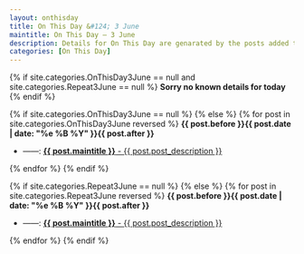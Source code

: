 ```yaml
---
layout: onthisday
title: On This Day &#124; 3 June
maintitle: On This Day — 3 June
description: Details for On This Day are genarated by the posts added to the website so the content is subject to changes/updates over time.
categories: [On This Day]
---
```


{% if site.categories.OnThisDay3June == null and site.categories.Repeat3June == null %}
<strong>Sorry no known details for today</strong>
{% endif %}

{% if site.categories.OnThisDay3June == null %}
{% else %}
{% for post in site.categories.OnThisDay3June reversed %}
<strong>{{ post.before }}{{ post.date | date: "%e %B %Y" }}{{ post.after }}</strong>
<ul>
<li> ——: <a href="{{ post.url }}"><strong>{{ post.maintitle }}</strong> - {{ post.post_description }}</a></li>
</ul>
{% endfor %}
{% endif %}

{% if site.categories.Repeat3June == null %}
{% else %}
{% for post in site.categories.Repeat3June reversed %}
<strong>{{ post.before }}{{ post.date | date: "%e %B %Y" }}{{ post.after }}</strong>
<ul>
<li> ——: <a href="{{ post.url }}"><strong>{{ post.maintitle }}</strong> - {{ post.post_description }}</a></li>
</ul>
{% endfor %}
{% endif %}
